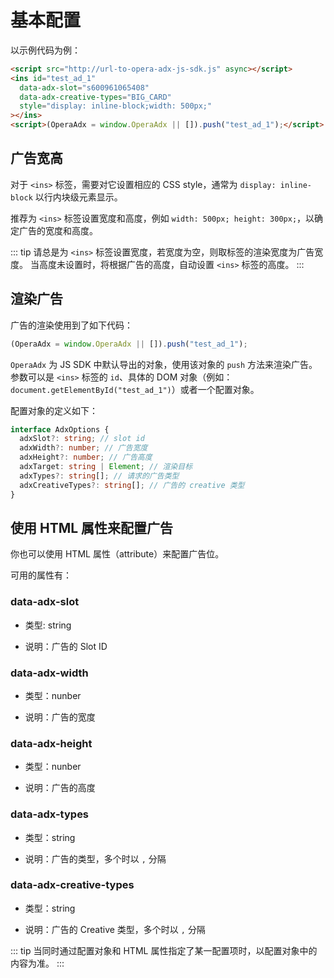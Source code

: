 # 基本配置

以示例代码为例：

``` html
<script src="http://url-to-opera-adx-js-sdk.js" async></script>
<ins id="test_ad_1"
  data-adx-slot="s600961065408"
  data-adx-creative-types="BIG_CARD"
  style="display: inline-block;width: 500px;"
></ins>
<script>(OperaAdx = window.OperaAdx || []).push("test_ad_1");</script>
```

## 广告宽高

对于 ```<ins>``` 标签，需要对它设置相应的 CSS style，通常为 ```display: inline-block``` 以行内块级元素显示。

推荐为 ```<ins>``` 标签设置宽度和高度，例如 ```width: 500px; height: 300px;```，以确定广告的宽度和高度。

::: tip
请总是为 ```<ins>``` 标签设置宽度，若宽度为空，则取标签的渲染宽度为广告宽度。
当高度未设置时，将根据广告的高度，自动设置 ```<ins>``` 标签的高度。
:::

## 渲染广告

广告的渲染使用到了如下代码：

``` js
(OperaAdx = window.OperaAdx || []).push("test_ad_1");
```

```OperaAdx``` 为 JS SDK 中默认导出的对象，使用该对象的 ```push``` 方法来渲染广告。参数可以是 ```<ins>``` 标签的 ```id```、具体的 DOM 对象（例如：```document.getElementById("test_ad_1")```）或者一个配置对象。

配置对象的定义如下：

``` ts
interface AdxOptions {
  adxSlot?: string; // slot id
  adxWidth?: number; // 广告宽度
  adxHeight?: number; // 广告高度
  adxTarget: string | Element; // 渲染目标
  adxTypes?: string[]; // 请求的广告类型
  adxCreativeTypes?: string[]; // 广告的 creative 类型
}
```


## 使用 HTML 属性来配置广告

你也可以使用 HTML 属性（attribute）来配置广告位。

可用的属性有：

### data-adx-slot

* 类型: string

* 说明：广告的 Slot ID

### data-adx-width

* 类型：nunber

* 说明：广告的宽度

### data-adx-height

* 类型：nunber

* 说明：广告的高度

### data-adx-types

* 类型：string

* 说明：广告的类型，多个时以 ```,``` 分隔

### data-adx-creative-types

* 类型：string

* 说明：广告的 Creative 类型，多个时以 ```,``` 分隔

::: tip
当同时通过配置对象和 HTML 属性指定了某一配置项时，以配置对象中的内容为准。
:::
